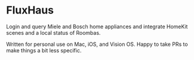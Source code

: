 # FluxHaus
Login and query Miele and Bosch home appliances and integrate HomeKit scenes and a local status of Roombas.

Written for personal use on Mac, iOS, and Vision OS. Happy to take PRs to make things a bit less specific.

